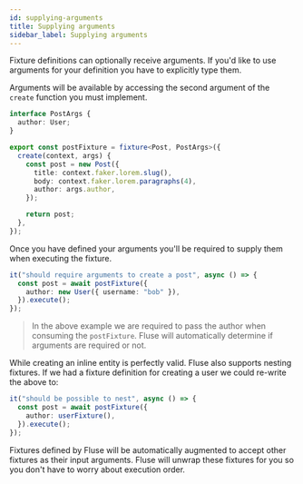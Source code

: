 ```yaml
---
id: supplying-arguments
title: Supplying arguments
sidebar_label: Supplying arguments
---
```


Fixture definitions can optionally receive arguments. If you'd like to use arguments for your definition you have to explicitly type them.

Arguments will be available by accessing the second argument of the `create` function you must implement.

```typescript
interface PostArgs {
  author: User;
}

export const postFixture = fixture<Post, PostArgs>({
  create(context, args) {
    const post = new Post({
      title: context.faker.lorem.slug(),
      body: context.faker.lorem.paragraphs(4),
      author: args.author,
    });

    return post;
  },
});
```

Once you have defined your arguments you'll be required to supply them when executing the fixture.

```typescript
it("should require arguments to create a post", async () => {
  const post = await postFixture({
    author: new User({ username: "bob" }),
  }).execute();
});
```

> In the above example we are required to pass the author when consuming the `postFixture`. Fluse will automatically determine if arguments are required or not.

While creating an inline entity is perfectly valid. Fluse also supports nesting fixtures. If we had a fixture definition for creating a user we could re-write the above to:

```typescript
it("should be possible to nest", async () => {
  const post = await postFixture({
    author: userFixture(),
  }).execute();
});
```

Fixtures defined by Fluse will be automatically augmented to accept other fixtures as their input arguments. Fluse will unwrap these fixtures for you so you don't have to worry about execution order.

